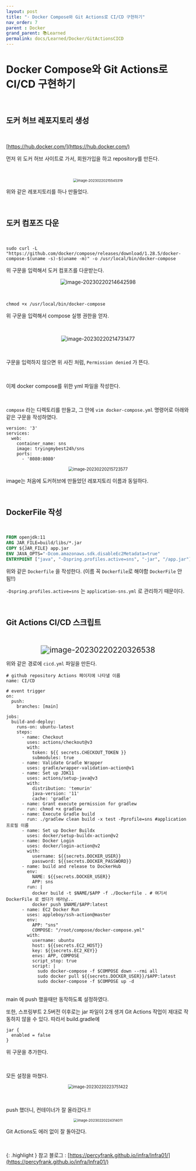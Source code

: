 ```yaml
---
layout: post
title: "· Docker Compose와 Git Actions로 CI/CD 구현하기"
nav_order: 7
parent : Docker
grand_parent: 📚Learned
permalink: docs/Learned/Docker/GitActionsCICD
---
```


# Docker Compose와 Git Actions로 CI/CD 구현하기

<br>

## 도커 허브 레포지토리 생성

<br>

[https://hub.docker.com/](https://hub.docker.com/)

먼저 위 도커 허브 사이트로 가서, 회원가입을 하고 repository를 만든다.

<br>

<p align="center">
<img src="https://raw.githubusercontent.com/buinq/imageServer/main/img/image-20230220215545319.png" alt="image-20230220215545319" style="zoom:67%;" />
</p>

위와 같은 레포지토리를 하나 만들었다.

<br>

## 도커 컴포즈 다운

<br>

```
sudo curl -L "https://github.com/docker/compose/releases/download/1.28.5/docker-compose-$(uname -s)-$(uname -m)" -o /usr/local/bin/docker-compose
```

위 구문을 입력해서 도커 컴포즈를 다운받는다.

<p align="center">
<img src="https://raw.githubusercontent.com/buinq/imageServer/main/img/image-20230220214642598.png" alt="image-20230220214642598"  />
</p>

<br>

```
chmod +x /usr/local/bin/docker-compose
```

위 구문을 입력해서 compose 실행 권한을 얻자.

<br>

<p align="center">
<img src="https://raw.githubusercontent.com/buinq/imageServer/main/img/image-20230220214731477.png" alt="image-20230220214731477"  />
</p>

<br>

구문을 입력하지 않으면 위 사진 처럼, `Permission denied` 가 뜬다.

<br>

이제 docker compose를 위한 yml 파일을 작성한다.

<br>

`compose` 라는 디렉토리를 만들고, 그 안에 `vim docker-compose.yml` 명령어로 아래와 같은 구문을 작성하였다.

```
version: '3'
services:
  web:
    container_name: sns
    image: tryingmybest24h/sns
    ports:
      - '8080:8080'
```

<p align="center">
<img src="https://raw.githubusercontent.com/buinq/imageServer/main/img/image-20230220215723577.png" alt="image-20230220215723577" style="zoom:80%;" />
</p>

image는 처음에 도커허브에 만들었던 레포지토리 이름과 동일하다.

<br>

## DockerFile 작성

<br>

```dockerfile
FROM openjdk:11
ARG JAR_FILE=build/libs/*.jar
COPY ${JAR_FILE} app.jar
ENV JAVA_OPTS="-Dcom.amazonaws.sdk.disableEc2Metadata=true"
ENTRYPOINT ["java", "-Dspring.profiles.active=sns", "-jar", "/app.jar"]
```

위와 같은 `Dockerfile` 을 작성한다. (이름 꼭 `Dockerfile`로 해야함 `DockerFile` 안됨!!)

`-Dspring.profiles.active=sns` 는 `application-sns.yml` 로 관리하기 때문이다.

<br>

## Git Actions CI/CD 스크립트

<br>

<p align="center">
<img src="https://raw.githubusercontent.com/buinq/imageServer/main/img/image-20230220220326538.png" alt="image-20230220220326538" style="zoom: 150%;" />
</p>

위와 같은 경로에 `cicd.yml` 파일을 만든다.

```
# github repository Actions 페이지에 나타낼 이름
name: CI/CD

# event trigger
on:
  push:
    branches: [main]

jobs:
  build-and-deploy:
    runs-on: ubuntu-latest
    steps:
      - name: Checkout
        uses: actions/checkout@v3
        with:
          token: ${{ secrets.CHECKOUT_TOKEN }}
          submodules: true
      - name: Validate Gradle Wrapper
        uses: gradle/wrapper-validation-action@v1
      - name: Set up JDK11
        uses: actions/setup-java@v3
        with:
          distribution: 'temurin'
          java-version: '11'
          cache: 'gradle'
      - name: Grant execute permission for gradlew
        run: chmod +x gradlew
      - name: Execute Gradle build
        run: ./gradlew clean build -x test -Pprofile=sns #application 프로필 이름
      - name: Set up Docker Buildx
        uses: docker/setup-buildx-action@v2
      - name: Docker Login
        uses: docker/login-action@v2
        with:
          username: ${{secrets.DOCKER_USER}}
          password: ${{secrets.DOCKER_PASSWORD}}
      - name: build and release to DockerHub
        env:
          NAME: ${{secrets.DOCKER_USER}}
          APP: sns
        run: |
          docker build -t $NAME/$APP -f ./Dockerfile . # 여기서 DockerFile 로 썼다가 에러남..
          docker push $NAME/$APP:latest
      - name: EC2 Docker Run
        uses: appleboy/ssh-action@master
        env:
          APP: "sns"
          COMPOSE: "/root/compose/docker-compose.yml"
        with:
          username: ubuntu
          host: ${{secrets.EC2_HOST}}
          key: ${{secrets.EC2_KEY}}
          envs: APP, COMPOSE
          script_stop: true
          script: |
            sudo docker-compose -f $COMPOSE down --rmi all
            sudo docker pull ${{secrets.DOCKER_USER}}/$APP:latest
            sudo docker-compose -f $COMPOSE up -d
```

<br>
main 에 push 했을때만 동작하도록 설정하였다.

<br>

또한, 스프링부트 2.5버전 이후로는 jar 파일이 2개 생겨 Git Actions 작업이 제대로 작동하지 않을 수 있다. 따라서 build.gradle에

```
jar {
  enabled = false
}
```

위 구문을 추가한다.

<br>

모든 설정을 마쳤다.

<p align="center">
<img src="https://raw.githubusercontent.com/buinq/imageServer/main/img/image-20230220223751422.png" alt="image-20230220223751422" style="zoom:80%;" />
</p>

<br>

push  했더니, 컨테이너가 잘 올라갔다.!!

<p align="center">
<img src="https://raw.githubusercontent.com/buinq/imageServer/main/img/image-20230220224314011.png" alt="image-20230220224314011" style="zoom:67%;" />
</p>

Git Actions도 에러 없이 잘 돌아갔다.

<br>

{: .highlight }
참고 블로그 : [https://percyfrank.github.io/infra/Infra01/](https://percyfrank.github.io/infra/Infra01/)

